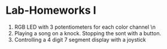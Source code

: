 # Lab-Homeworks I

1) RGB LED with 3 potentiometers for each color channel \n
2) Playing a song on a knock. Stopping the sont with a button.
3) Controlling a 4 digit 7 segment display with a joystick
